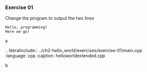 ### Exercise 01

Change the program to output the two lines 

```
Hello, programming! 
Here we go!
```

a

.. literalinclude:: ../ch2-hello_world/exercises/exercise-01/main.cpp
   :language: cpp
   :caption: helloworldextended.cpp

b
